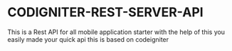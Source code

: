 # CODIGNITER-REST-SERVER-API
This is a Rest API for all mobile application starter with the help of this you easily made your quick api this is based on codeigniter 
